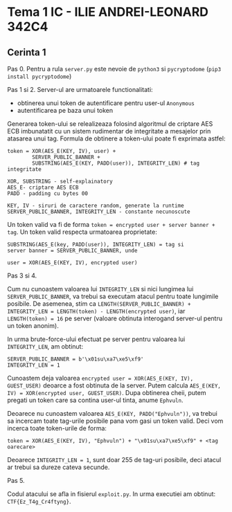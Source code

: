 # Tema 1 IC - ILIE ANDREI-LEONARD 342C4

## Cerinta 1

Pas 0. Pentru a rula `server.py` este nevoie de `python3` si `pycryptodome` (`pip3 install pycryptodome`)

Pas 1 si 2. Server-ul are urmatoarele functionalitati:

- obtinerea unui token de autentificare pentru user-ul `Anonymous`
- autentificarea pe baza unui token

Generarea token-ului se relealizeaza folosind algoritmul de criptare AES ECB imbunatatit cu un sistem rudimentar de integritate a mesajelor prin atasarea unui tag. Formula de obtinere a token-ului poate fi exprimata astfel:

```
token = XOR(AES_E(KEY, IV), user) +
	    SERVER_PUBLIC_BANNER +
	    SUBSTRING(AES_E(KEY, PADD(user)), INTEGRITY_LEN) # tag integritate

XOR, SUBSTRING - self-explainatory
AES_E- criptare AES ECB
PADD - padding cu bytes 00

KEY, IV - siruri de caractere random, generate la runtime
SERVER_PUBLIC_BANNER, INTEGRITY_LEN - constante necunoscute
```

Un token valid va fi de forma `token = encrypted user + server banner + tag`. Un token valid respecta urmatoarea proprietate:

```
SUBSTRING(AES_E(key, PADD(user)), INTEGRITY_LEN) = tag si
server banner = SERVER_PUBLIC_BANNER, unde

user = XOR(AES_E(KEY, IV), encrypted user)
```

Pas 3 si 4.

Cum nu cunoastem valoarea lui `INTEGRITY_LEN` si nici lungimea lui `SERVER_PUBLIC_BANNER`, va trebui sa executam atacul pentru toate lungimile posibile. De asemenea, stim ca `LENGTH(SERVER_PUBLIC_BANNER) + INTEGRITY_LEN = LENGTH(token) - LENGTH(encrypted user)`, iar `LENGTH(token) = 16` pe server (valoare obtinuta interogand server-ul pentru un token anonim).

In urma brute-force-ului efectuat pe server pentru valoarea lui `INTEGRITY_LEN`, am obtinut:

```
SERVER_PUBLIC_BANNER = b'\x01su\xa7\xe5\xf9'
INTEGRITY_LEN = 1
```

Cunoastem deja valoarea `encrypted user = XOR(AES_E(KEY, IV), GUEST_USER)` deoarce a fost obtinuta de la server. Putem calcula `AES_E(KEY, IV) = XOR(encrypted user, GUEST_USER)`. Dupa obtinerea cheii, putem pregati un token care sa contina user-ul tinta, anume `Ephvuln`.

Deoarece nu cunoastem valoarea `AES_E(KEY, PADD("Ephvuln"))`, va trebui sa incercam toate tag-urile posibile pana vom gasi un token valid. Deci vom incerca toate token-urile de forma:

```
token = XOR(AES_E(KEY, IV), "Ephvuln") + "\x01su\xa7\xe5\xf9" + <tag oarecare>
```

Deoarece `INTEGRITY_LEN = 1`, sunt doar 255 de tag-uri posibile, deci atacul ar trebui sa dureze cateva secunde.

Pas 5.

Codul atacului se afla in fisierul `exploit.py`. In urma executiei am obtinut: `CTF{Ez_T4g_Cr4ftyng}`.

